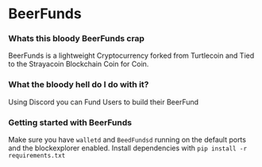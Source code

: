 <h1>BeerFunds</h1>

### Whats this bloody BeerFunds crap
BeerFunds is a lightweight Cryptocurrency forked from Turtlecoin and Tied to the Strayacoin Blockchain Coin for Coin.

### What the bloody hell do I do with it?
Using Discord you can Fund Users to build their BeerFund

### Getting started with BeerFunds
Make sure you have `walletd` and `BeedFundsd` running on the default ports and the blockexplorer enabled.
Install dependencies with `pip install -r requirements.txt` 
